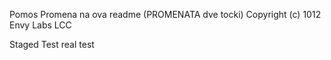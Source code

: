 Pomos
Promena na ova readme (PROMENATA dve tocki)
Copyright (c) 1012 Envy Labs LCC


Staged Test
real test
